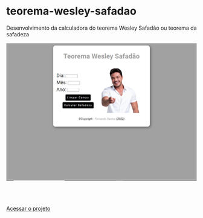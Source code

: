 # teorema-wesley-safadao

<p>Desenvolvimento da calculadora do teorema Wesley Safadão ou teorema da safadeza</p>

<img src="capturar01.PNG">

<br></br>

<a href="https://fernandosantos0.github.io/teorema-wesley-safadao/" target="_blank">Acessar o projeto</a>